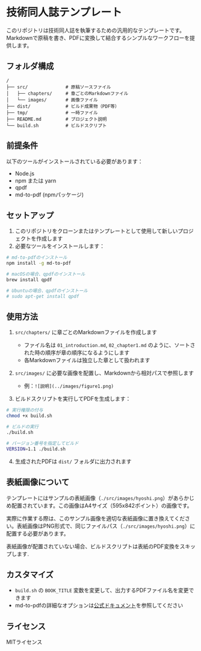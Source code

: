 # 技術同人誌テンプレート

このリポジトリは技術同人誌を執筆するための汎用的なテンプレートです。Markdownで原稿を書き、PDFに変換して結合するシンプルなワークフローを提供します。

## フォルダ構成

```
/
├── src/              # 原稿ソースファイル
│   ├── chapters/     # 章ごとのMarkdownファイル
│   └── images/       # 画像ファイル
├── dist/             # ビルド成果物（PDF等）
├── tmp/              # 一時ファイル
├── README.md         # プロジェクト説明
└── build.sh          # ビルドスクリプト
```

## 前提条件

以下のツールがインストールされている必要があります：

- Node.js
- npm または yarn
- qpdf
- md-to-pdf (npmパッケージ)

## セットアップ

1. このリポジトリをクローンまたはテンプレートとして使用して新しいプロジェクトを作成します
2. 必要なツールをインストールします：

```bash
# md-to-pdfのインストール
npm install -g md-to-pdf

# macOSの場合、qpdfのインストール
brew install qpdf

# Ubuntuの場合、qpdfのインストール
# sudo apt-get install qpdf
```

## 使用方法

1. `src/chapters/` に章ごとのMarkdownファイルを作成します
   - ファイル名は `01_introduction.md`, `02_chapter1.md` のように、ソートされた時の順序が章の順序になるようにします
   - 各Markdownファイルは独立した章として扱われます

2. `src/images/` に必要な画像を配置し、Markdownから相対パスで参照します
   - 例：`![説明](../images/figure1.png)`

3. ビルドスクリプトを実行してPDFを生成します：

```bash
# 実行権限の付与
chmod +x build.sh

# ビルドの実行
./build.sh

# バージョン番号を指定してビルド
VERSION=1.1 ./build.sh
```

4. 生成されたPDFは `dist/` フォルダに出力されます

## 表紙画像について

テンプレートにはサンプルの表紙画像（`./src/images/hyoshi.png`）があらかじめ配置されています。この画像はA4サイズ（595x842ポイント）の画像です。

実際に作業する際は、このサンプル画像を適切な表紙画像に置き換えてください。表紙画像はPNG形式で、同じファイルパス（`./src/images/hyoshi.png`）に配置する必要があります。

表紙画像が配置されていない場合、ビルドスクリプトは表紙のPDF変換をスキップします.

## カスタマイズ

- `build.sh` の `BOOK_TITLE` 変数を変更して、出力するPDFファイル名を変更できます
- md-to-pdfの詳細なオプションは[公式ドキュメント](https://github.com/simonhaenisch/md-to-pdf)を参照してください

## ライセンス

MITライセンス
